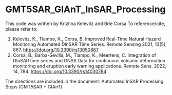 # GMT5SAR_GIAnT_InSAR_Processing

 This code was written by Kriztina Kelevitz and Brie Corsa
 To reference/cite, please refer to:
 1. Kelevitz, K., Tiampo, K., Corsa, B. Improved Real-Time Natural Hazard Monitoring Automated DInSAR Time Series. Remote Sensing 2021, 13(5), 867. https://doi.org/10.3390/rs13050867
 2. Corsa, B., Barba-Sevilla, M., Tiampo, K., Meertens, C. Integration of DInSAR time series and GNSS Data for continuous volcanic deformation monitoring and eruption early warning applications. Remote Sens. 2022, 14, 784. https://doi.org/10.3390/rs14030784


The directions are included in the document: Automated InSAR Processing Steps (GMT5SAR + GIAnT)
